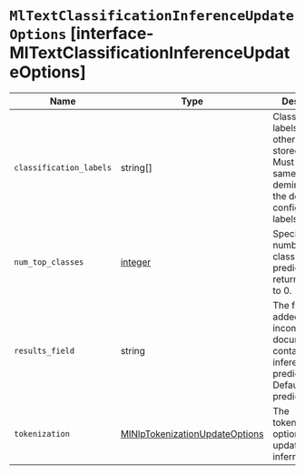 # `MlTextClassificationInferenceUpdateOptions` [interface-MlTextClassificationInferenceUpdateOptions]

| Name | Type | Description |
| - | - | - |
| `classification_labels` | string[] | Classification labels to apply other than the stored labels. Must have the same deminsions as the default configured labels |
| `num_top_classes` | [integer](./integer.md) | Specifies the number of top class predictions to return. Defaults to 0. |
| `results_field` | string | The field that is added to incoming documents to contain the inference prediction. Defaults to predicted_value. |
| `tokenization` | [MlNlpTokenizationUpdateOptions](./MlNlpTokenizationUpdateOptions.md) | The tokenization options to update when inferring |

